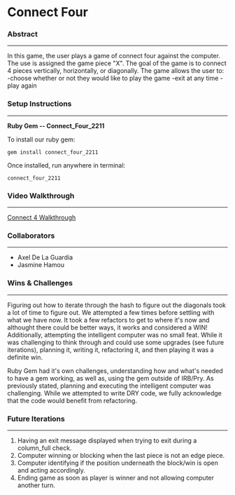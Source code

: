 # Connect Four

### **Abstract**
---
In this game, the user plays a game of connect four against the computer.
The use is assigned the game piece "X".
The goal of the game is to connect 4 pieces vertically, horizontally, or diagonally.
The game allows the user to:
-choose whether or not they would like to play the game
-exit at any time
-play again

### **Setup Instructions**
---
**Ruby Gem -- Connect_Four_2211**

To install our ruby gem:

`gem install connect_four_2211`

Once installed, run anywhere in terminal:

`connect_four_2211`

### **Video Walkthrough**
---
[Connect 4 Walkthrough](https://drive.google.com/file/d/17K0ZKvXRKsJv0aiKSYVovyj5Xfcli2wb/view?usp=share_link)

### **Collaborators**
---
- Axel De La Guardia
- Jasmine Hamou

### **Wins & Challenges**
---
Figuring out how to iterate through the hash to figure out the diagonals took a lot of time to figure out. We attempted a few times before settling with what we have now. It took a few refactors to get to where it's now and althought there could be better ways, it works and considered a WIN! Additionally, attempting the intelligent computer was no small feat. While it was challenging to think through and could use some upgrades (see future iterations), planning it, writing it, refactoring it, and then playing it was a definite win.

Ruby Gem had it's own challenges, understanding how and what's needed to have a gem working, as well as, using the gem outside of IRB/Pry. As previously stated, planning and executing the intelligent computer was challenging. While we attempted to write DRY code, we fully acknowledge that the code would benefit from refactoring.

### **Future Iterations**
---
1. Having an exit message displayed when trying to exit during a column_full check.
1. Computer winning or blocking when the last piece is not an edge piece.
1. Computer identifying if the position underneath the block/win is open and acting accordingly.
1. Ending game as soon as player is winner and not allowing computer another turn.